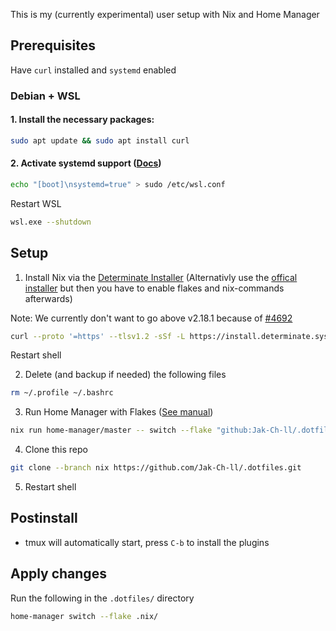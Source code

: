 This is my (currently experimental) user setup with Nix and Home Manager

## Prerequisites

Have `curl` installed and `systemd` enabled

### Debian + WSL

#### 1. Install the necessary packages:

```sh
sudo apt update && sudo apt install curl
```

#### 2. Activate systemd support ([Docs](https://devblogs.microsoft.com/commandline/systemd-support-is-now-available-in-wsl/))

```sh
echo "[boot]\nsystemd=true" > sudo /etc/wsl.conf
```

Restart WSL

```sh
wsl.exe --shutdown
```

## Setup

1. Install Nix via the [Determinate Installer](https://github.com/DeterminateSystems/nix-installer) (Alternativly use the [offical installer](https://nixos.org/download#download-nix) but then you have to enable flakes and nix-commands afterwards)

Note: We currently don't want to go above v2.18.1 because of [#4692](https://github.com/nix-community/home-manager/issues/4692)

```sh
curl --proto '=https' --tlsv1.2 -sSf -L https://install.determinate.systems/nix/tag/v0.15.1 | sh -s -- install
```

Restart shell

2. Delete (and backup if needed) the following files

```sh
rm ~/.profile ~/.bashrc
```

3. Run Home Manager with Flakes ([See manual](https://nix-community.github.io/home-manager/index.xhtml#ch-nix-flakes))

```sh
nix run home-manager/master -- switch --flake "github:Jak-Ch-ll/.dotfiles/nix?dir=.nix"
```

4. Clone this repo

```sh
git clone --branch nix https://github.com/Jak-Ch-ll/.dotfiles.git
```

5. Restart shell

## Postinstall

- tmux will automatically start, press `C-b` to install the plugins

## Apply changes

Run the following in the `.dotfiles/` directory

```sh
home-manager switch --flake .nix/
```

